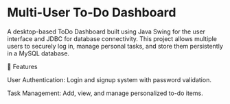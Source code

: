 # Multi-User To-Do Dashboard
A desktop-based ToDo Dashboard built using Java Swing for the user interface and JDBC for database connectivity. This project allows multiple users to securely log in, manage personal tasks, and store them persistently in a MySQL database.

🔧 Features

User Authentication: Login and signup system with password validation.

Task Management: Add, view, and manage personalized to-do items.
